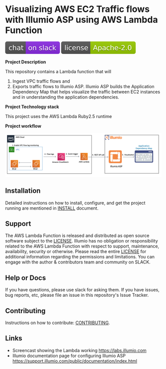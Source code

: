 # Visualizing AWS EC2 Traffic flows with Illumio ASP using AWS Lambda Function

[![Slack](images/slack.svg)](http://slack.illumiolabs.com)
[![License](images/license.svg)](LICENSE)

**Project Description**

This repository contains a Lambda function that will  
1. Ingest VPC traffic flows and 
1. Exports traffic flows to Illumio ASP. 
Illumio ASP builds the Application Dependency Map that helps visualize the traffic between EC2 instances 
and in understanding the application dependencies.

**Project Technology stack** 

This project uses the AWS Lambda Ruby2.5 runtime

**Project workflow** 

![](images/vpc-flow-logs-workflow.jpg)

## Installation

Detailed instructions on how to install, configure, and get the project running are mentioned 
in [INSTALL](INSTALL.md) document.

## Support

The AWS Lambda Function is released and distributed as open source software subject to the [LICENSE](LICENSE). 
Illumio has no obligation or responsibility related to the AWS Lambda Function with respect to support, maintenance, availability, security or otherwise. 
Please read the entire [LICENSE](LICENSE) for additional information regarding the permissions and limitations. 
You can engage with the author & contributors team and community on SLACK.

## Help or Docs 

If you have questions, please use slack for asking them.
If you have issues, bug reports, etc, please file an issue in this repository's Issue Tracker.

## Contributing

Instructions on how to contribute:  [CONTRIBUTING](CONTRIBUTING.md).

## Links

 * Screencast showing the Lambda working https://labs.illumio.com
 * Illumio documentation page for configuring Illumio ASP https://support.illumio.com/public/documentation/index.html
